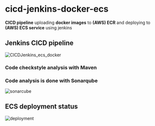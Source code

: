 # cicd-jenkins-docker-ecs
**CICD pipeline** uploading **docker images** to **(AWS) ECR** and deploying to **(AWS) ECS service** using jenkins

## Jenkins CICD pipeline
![CICDJenkins_ecs_docker](https://github.com/dominicho97/cicd-jenkins-docker-ecs/assets/43000003/c5a39593-250a-40c3-a8dd-54fc998f2d6b)

### Code checkstyle analysis with Maven

### Code analysis is done with Sonarqube
![sonarcube](https://github.com/dominicho97/cicd-jenkins-docker-ecs/assets/43000003/982c493b-ac17-4ecb-8bb4-4b8e84e99dbd)


## ECS deployment status
![deployment](https://github.com/dominicho97/cicd-jenkins-docker-ecs/assets/43000003/4d07cf2a-1d38-4417-ba05-74927771063e)
